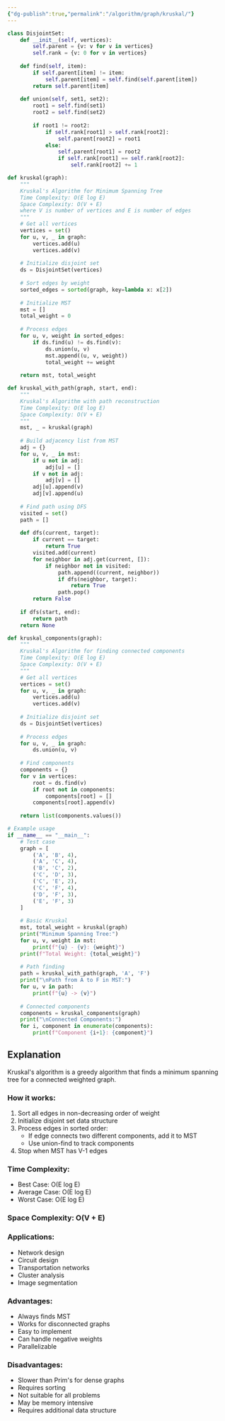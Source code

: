 ```yaml
---
{"dg-publish":true,"permalink":"/algorithm/graph/kruskal/"}
---
```


```python
class DisjointSet:
    def __init__(self, vertices):
        self.parent = {v: v for v in vertices}
        self.rank = {v: 0 for v in vertices}
    
    def find(self, item):
        if self.parent[item] != item:
            self.parent[item] = self.find(self.parent[item])
        return self.parent[item]
    
    def union(self, set1, set2):
        root1 = self.find(set1)
        root2 = self.find(set2)
        
        if root1 != root2:
            if self.rank[root1] > self.rank[root2]:
                self.parent[root2] = root1
            else:
                self.parent[root1] = root2
                if self.rank[root1] == self.rank[root2]:
                    self.rank[root2] += 1

def kruskal(graph):
    """
    Kruskal's Algorithm for Minimum Spanning Tree
    Time Complexity: O(E log E)
    Space Complexity: O(V + E)
    where V is number of vertices and E is number of edges
    """
    # Get all vertices
    vertices = set()
    for u, v, _ in graph:
        vertices.add(u)
        vertices.add(v)
    
    # Initialize disjoint set
    ds = DisjointSet(vertices)
    
    # Sort edges by weight
    sorted_edges = sorted(graph, key=lambda x: x[2])
    
    # Initialize MST
    mst = []
    total_weight = 0
    
    # Process edges
    for u, v, weight in sorted_edges:
        if ds.find(u) != ds.find(v):
            ds.union(u, v)
            mst.append((u, v, weight))
            total_weight += weight
    
    return mst, total_weight

def kruskal_with_path(graph, start, end):
    """
    Kruskal's Algorithm with path reconstruction
    Time Complexity: O(E log E)
    Space Complexity: O(V + E)
    """
    mst, _ = kruskal(graph)
    
    # Build adjacency list from MST
    adj = {}
    for u, v, _ in mst:
        if u not in adj:
            adj[u] = []
        if v not in adj:
            adj[v] = []
        adj[u].append(v)
        adj[v].append(u)
    
    # Find path using DFS
    visited = set()
    path = []
    
    def dfs(current, target):
        if current == target:
            return True
        visited.add(current)
        for neighbor in adj.get(current, []):
            if neighbor not in visited:
                path.append((current, neighbor))
                if dfs(neighbor, target):
                    return True
                path.pop()
        return False
    
    if dfs(start, end):
        return path
    return None

def kruskal_components(graph):
    """
    Kruskal's Algorithm for finding connected components
    Time Complexity: O(E log E)
    Space Complexity: O(V + E)
    """
    # Get all vertices
    vertices = set()
    for u, v, _ in graph:
        vertices.add(u)
        vertices.add(v)
    
    # Initialize disjoint set
    ds = DisjointSet(vertices)
    
    # Process edges
    for u, v, _ in graph:
        ds.union(u, v)
    
    # Find components
    components = {}
    for v in vertices:
        root = ds.find(v)
        if root not in components:
            components[root] = []
        components[root].append(v)
    
    return list(components.values())

# Example usage
if __name__ == "__main__":
    # Test case
    graph = [
        ('A', 'B', 4),
        ('A', 'C', 4),
        ('B', 'C', 2),
        ('C', 'D', 3),
        ('C', 'E', 2),
        ('C', 'F', 4),
        ('D', 'F', 3),
        ('E', 'F', 3)
    ]
    
    # Basic Kruskal
    mst, total_weight = kruskal(graph)
    print("Minimum Spanning Tree:")
    for u, v, weight in mst:
        print(f"{u} - {v}: {weight}")
    print(f"Total Weight: {total_weight}")
    
    # Path finding
    path = kruskal_with_path(graph, 'A', 'F')
    print("\nPath from A to F in MST:")
    for u, v in path:
        print(f"{u} -> {v}")
    
    # Connected components
    components = kruskal_components(graph)
    print("\nConnected Components:")
    for i, component in enumerate(components):
        print(f"Component {i+1}: {component}")
```

## Explanation
Kruskal's algorithm is a greedy algorithm that finds a minimum spanning tree for a connected weighted graph.

### How it works:
1. Sort all edges in non-decreasing order of weight
2. Initialize disjoint set data structure
3. Process edges in sorted order:
   - If edge connects two different components, add it to MST
   - Use union-find to track components
4. Stop when MST has V-1 edges

### Time Complexity:
- Best Case: O(E log E)
- Average Case: O(E log E)
- Worst Case: O(E log E)

### Space Complexity: O(V + E)

### Applications:
- Network design
- Circuit design
- Transportation networks
- Cluster analysis
- Image segmentation

### Advantages:
- Always finds MST
- Works for disconnected graphs
- Easy to implement
- Can handle negative weights
- Parallelizable

### Disadvantages:
- Slower than Prim's for dense graphs
- Requires sorting
- Not suitable for all problems
- May be memory intensive
- Requires additional data structure 